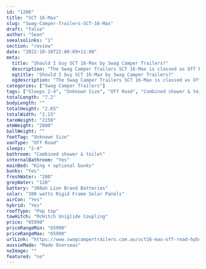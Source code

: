 ```yaml
---
id: "1206"
title: "SCT 16-Max"
slug: "Swag-Camper-Trailers-SCT-16-Max"
draft: "false"
author: "Sean"
seealsolinks: "1"
section: "review"
date: "2022-10-10T22:00:09+11:00"
meta:
  title: "Should I buy SCT 16-Max by Swag Camper Trailers?"
  description: "The Swag Camper Trailers SCT 16-Max is classed as Off Road, and sleeps 2-4 people. It is Made Overseas and comes in at Unknown Size. It generally has Combined shower & toilet."
  ogtitle: "Should I buy SCT 16-Max by Swag Camper Trailers?"
  ogdescription: "The Swag Camper Trailers SCT 16-Max is classed as Off Road, and sleeps 2-4 people. It is Made Overseas and comes in at Unknown Size. It generally has Combined shower & toilet."
categories: ["Swag Camper Trailers"]
tags: ["Sleeps 2-4", "Unknown Size", "Off Road", "Combined shower & toilet", "Pop top", "60 - 70k", "Made Overseas"]
totalLength: "7.2"
bodyLength: ""
totalHeight: "2.65"
totalWidth: "2.23"
tareWeight: "2150"
atmWeight: "2800"
ballWeight: ""
footTag: "Unknown Size"
vanType: "Off Road"
sleeps: "2-4"
bathroom: "Combined shower & toilet"
internalBathroom: "Yes"
mainBed: "King + optional bunks"
bunks: "Yes"
freshWater: "200"
greyWater: "120"
battery: "300ah Lion Brand Batteries"
solar: "300 watts Rigid Frame Solar Panels"
airCon: "Yes"
hybrid: "Yes"
roofType: "Pop top"
towHitch: "McHitch Uniglide Coupling"
price: "65990"
priceRangeMin: "65990"
priceRangeMax: "65990"
urlLink: "https://www.swagcampertrailers.com.au/sct16-max-off-road-hybrid/"
aussieMade: "Made Overseas"
noImage: ""
featured: "no"
---
```

